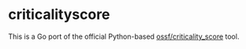 # criticalityscore

This is a Go port of the official Python-based [ossf/criticality_score](https://github.com/ossf/criticality_score) tool.
